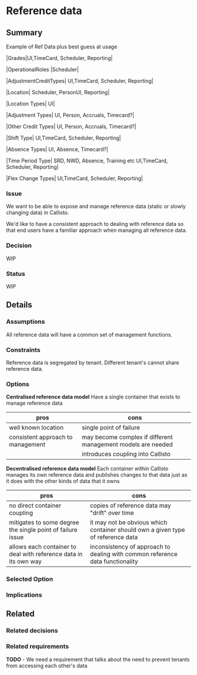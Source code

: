 # Reference data

## Summary

Example of Ref Data plus best guess at usage 


|Grades|UI,TimeCard, Scheduler, Reporting|

|OperationalRoles		|Scheduler|

|AdjustmentCreditTypes|		UI,TimeCard, Scheduler, Reporting|

|Location|		Scheduler, PersonUI, Reporting|

|Location Types|		UI|

|Adjustment Types|		UI, Person, Accruals, Timecard?|

|Other Credit Types|		UI, Person, Accruals, Timecard?|

|Shift Type|		UI,TimeCard, Scheduler, Reporting|

|Absence Types|		UI, Absence, Timecard?|

|Time Period Type|	SRD, NWD, Absence, Training etc	UI,TimeCard, Scheduler, Reporting|

|Flex Change Types|		UI,TimeCard, Scheduler, Reporting|


### Issue
We want to be able to expose and manage reference data (static or slowly changing data) in Callisto. 

We'd like to have a consistent approach to dealing with reference data so that end users have a familiar approach when managing all reference data. 


### Decision
WIP

### Status
WIP

## Details

### Assumptions
All reference data will have a common set of management functions.

### Constraints
Reference data is segregated by tenant. Different tenant's cannot share reference data.

### Options
**Centralised reference data model**
Have a single container that exists to manage reference data

| pros | cons |
|------|------|
| well known location | single point of failure |
| consistent approach to management | may become complex if different management models are needed |
|      | introduces coupling into Callisto |

**Decentralised reference data model** 
Each container within Callisto manages its own reference data and publishes changes to that data just as it does with the other kinds of data that it owns

| pros | cons |
|------|------|
| no direct container coupling | copies of reference data may "drift" over time |
| mitigates to some degree the single point of failure issue | it may not be obvious which container should own a given type of reference data |
| allows each container to deal with reference data in its own way | inconsistency of approach to dealing with common reference data functionality |

### Selected Option

### Implications

## Related

### Related decisions

### Related requirements
**TODO** - We need a requirement that talks about the need to prevent tenants from accessing each other's data
